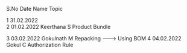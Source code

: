 S.No        Date          Name                               Topic

1       31.02.2022     
2       01.02.2022     Keerthana S                 Product Bundle

3       03.02.2022     Gokulnath M                 Repacking --->  Using BOM
4       04.02.2022     Gokul C                     Authorization Rule
